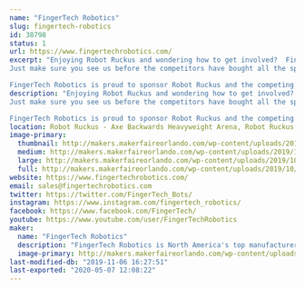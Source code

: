 ```yaml
---
name: "FingerTech Robotics"
slug: fingertech-robotics
id: 38798
status: 1
url: https://www.fingertechrobotics.com/
excerpt: "Enjoying Robot Ruckus and wondering how to get involved?  FingerTech Robotics can get you started in combat robots!  We sell everything you need for your first bot: wheels, motors, electronics, batteries, hardware; or take home a whole \"Viper\" robot kit!
Just make sure you see us before the competitors have bought all the spare parts!  :D

FingerTech Robotics is proud to sponsor Robot Ruckus and the competing teams."
description: "Enjoying Robot Ruckus and wondering how to get involved?  FingerTech Robotics can get you started in combat robots!  We sell everything you need for your first bot: wheels, motors, electronics, batteries, hardware; or take home a whole \"Viper\" robot kit!
Just make sure you see us before the competitors have bought all the spare parts!  :D

FingerTech Robotics is proud to sponsor Robot Ruckus and the competing teams."
location: Robot Ruckus - Axe Backwards Heavyweight Arena, Robot Ruckus - Small Arena, Spirit Building
image-primary:
  thumbnail: http://makers.makerfaireorlando.com/wp-content/uploads/2019/10/Booth-Kurtis-150x150.jpg
  medium: http://makers.makerfaireorlando.com/wp-content/uploads/2019/10/Booth-Kurtis-300x225.jpg
  large: http://makers.makerfaireorlando.com/wp-content/uploads/2019/10/Booth-Kurtis-1024x768.jpg
  full: http://makers.makerfaireorlando.com/wp-content/uploads/2019/10/Booth-Kurtis.jpg
website: https://www.fingertechrobotics.com/
email: sales@fingertechrobotics.com
twitter: https://twitter.com/FingerTech_Bots/
instagram: https://www.instagram.com/fingertech_robotics/
facebook: https://www.facebook.com/FingerTech/
youtube: https://www.youtube.com/user/FingerTechRobotics
maker:
  name: "FingerTech Robotics"
  description: "FingerTech Robotics is North America's top manufacturer of combat robotics parts.  If you're interested in building your first combat robot, check out the \"Viper\" Combat Robot kit, which includes everything you need to build a fully functional, competitive 1lb antweight. FingerTech also carries a complete line of wheels, motors, electronics, and other components if you want to build a bot from the ground up. Worldwide shipping! Head over to www.FingerTechRobotics.com."
  image-primary: http://makers.makerfaireorlando.com/wp-content/uploads/2019/10/FingerTech-Logo-Maker-Faire-1024x238.png
last-modified-db: "2019-11-06 16:27:51"
last-exported: "2020-05-07 12:08:22"
---
```

